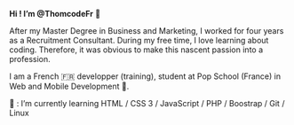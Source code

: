 <strong>Hi ! I’m @ThomcodeFr</strong> 👋

After my Master Degree in Business and Marketing,  I worked for four years as a Recruitment Consultant.
During my free time, I love learning about coding. Therefore, it was obvious to make this nascent passion into a profession.

I am a French 🇫🇷 developper (training), student at Pop School (France) in Web and Mobile Development 🌱.

💞️ : I’m currently learning HTML / CSS 3 / JavaScript / PHP / Boostrap / Git / Linux 
